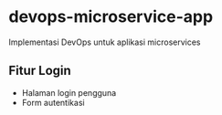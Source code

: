 # devops-microservice-app
 Implementasi DevOps untuk aplikasi microservices
## Fitur Login
- Halaman login pengguna
- Form autentikasi
